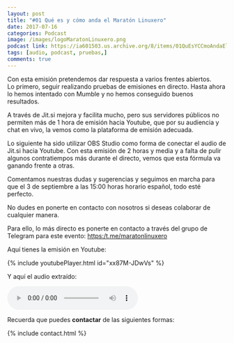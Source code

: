 ```yaml
---
layout: post
title: "#01 Qué es y cómo anda el Maratón Linuxero"
date: 2017-07-16
categories: Podcast
image: /images/logoMaratonLinuxero.png
podcast link: https://ia601503.us.archive.org/8/items/01QuEsYCCmoAndaElMaratanLinuxero/%2301%20Qu%C3%A9%20es%20y%20c%C3%B3mo%20anda%20el%20Marat%C3%B3n%20Linuxero.mp3
tags: [audio, podcast, pruebas,]
comments: true
---
```

Con esta emisión pretendemos dar respuesta a varios frentes abiertos.  
Lo primero, seguir realizando pruebas de emisiones en directo. Hasta ahora lo hemos intentado con Mumble y no hemos conseguido buenos resultados.

A través de Jit.si mejora y facilita mucho, pero sus servidores públicos no permiten más de 1 hora de emisión hacia Youtube, que por su audiencia y chat en vivo, la vemos como la plataforma de emisión adecuada.

Lo siguiente ha sido utilizar OBS Studio como forma de conectar el audio de Jit.si hacia Youtube. Con esta emisión de 2 horas y media y a falta de pulir algunos contratiempos más durante el directo, vemos que esta fórmula va ganando frente a otras.

Comentamos nuestras dudas y sugerencias y seguimos en marcha para que el 3 de septiembre a las 15:00 horas horario español, todo esté perfecto.

No dudes en ponerte en contacto con nosotros si deseas colaborar de cualquier manera.

Para ello, lo más directo es ponerte en contacto a través del grupo de Telegram para este evento: <https:/t.me/maratonlinuxero>

Aquí tienes la emisión en Youtube:

{% include youtubePlayer.html id="xx87M-JDwVs" %}

Y aquí el audio extraído:

<audio controls>
  <source src="https://ia601503.us.archive.org/8/items/01QuEsYCCmoAndaElMaratanLinuxero/%2301%20Qu%C3%A9%20es%20y%20c%C3%B3mo%20anda%20el%20Marat%C3%B3n%20Linuxero.mp3" type="audio/mpeg">
</audio>


Recuerda que puedes **contactar** de las siguientes formas:

{% include contact.html %}
